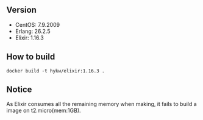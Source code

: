 ## Version
- CentOS: 7.9.2009
- Erlang: 26.2.5
- Elixir: 1.16.3

## How to build

```
docker build -t hykw/elixir:1.16.3 .
```

## Notice

As Elixir consumes all the remaining memory when making, it fails to build a image on t2.micro(mem:1GB).
